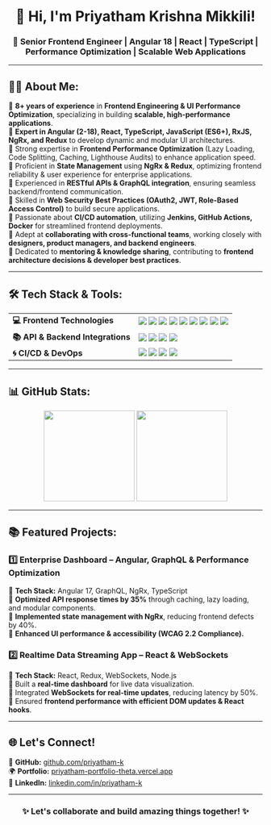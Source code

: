 <h1 align="center">👋 Hi, I'm Priyatham Krishna Mikkili!</h1>  
<h3 align="center">🚀 Senior Frontend Engineer | Angular 18 | React | TypeScript | Performance Optimization | Scalable Web Applications</h3>  

---

## 👨‍💻 About Me:  
🔹 **8+ years of experience** in **Frontend Engineering & UI Performance Optimization**, specializing in building **scalable, high-performance applications**.  
🔹 **Expert in Angular (2-18), React, TypeScript, JavaScript (ES6+), RxJS, NgRx, and Redux** to develop dynamic and modular UI architectures.  
🔹 Strong expertise in **Frontend Performance Optimization** (Lazy Loading, Code Splitting, Caching, Lighthouse Audits) to enhance application speed.  
🔹 Proficient in **State Management** using **NgRx & Redux**, optimizing frontend reliability & user experience for enterprise applications.  
🔹 Experienced in **RESTful APIs & GraphQL integration**, ensuring seamless backend/frontend communication.  
🔹 Skilled in **Web Security Best Practices (OAuth2, JWT, Role-Based Access Control)** to build secure applications.  
🔹 Passionate about **CI/CD automation**, utilizing **Jenkins, GitHub Actions, Docker** for streamlined frontend deployments.  
🔹 Adept at **collaborating with cross-functional teams**, working closely with **designers, product managers, and backend engineers**.  
🔹 Dedicated to **mentoring & knowledge sharing**, contributing to **frontend architecture decisions & developer best practices**.  

---

## 🛠️ Tech Stack & Tools:  

<table align="center">
  <tr>
    <td><b>💻 Frontend Technologies</b></td>
    <td align="left">
      <img src="https://img.shields.io/badge/Angular-DD0031?style=for-the-badge&logo=angular&logoColor=white"/>  
      <img src="https://img.shields.io/badge/React-61DAFB?style=for-the-badge&logo=react&logoColor=black"/>  
      <img src="https://img.shields.io/badge/TypeScript-007ACC?style=for-the-badge&logo=typescript&logoColor=white"/>  
      <img src="https://img.shields.io/badge/RxJS-B7178C?style=for-the-badge&logo=reactivex&logoColor=white"/>  
      <img src="https://img.shields.io/badge/NgRx-DC143C?style=for-the-badge&logo=redux&logoColor=white"/>  
      <img src="https://img.shields.io/badge/Redux-764ABC?style=for-the-badge&logo=redux&logoColor=white"/>  
      <img src="https://img.shields.io/badge/HTML5-E34F26?style=for-the-badge&logo=html5&logoColor=white"/>  
      <img src="https://img.shields.io/badge/CSS3-1572B6?style=for-the-badge&logo=css3&logoColor=white"/>  
      <img src="https://img.shields.io/badge/Tailwind_CSS-06B6D4?style=for-the-badge&logo=tailwindcss&logoColor=white"/>  
    </td>
  </tr>
  <tr>
    <td><b>📚 API & Backend Integrations</b></td>
    <td align="left">
      <img src="https://img.shields.io/badge/GraphQL-E10098?style=for-the-badge&logo=graphql&logoColor=white"/>  
      <img src="https://img.shields.io/badge/RESTful_APIs-000000?style=for-the-badge&logo=postman&logoColor=white"/>  
      <img src="https://img.shields.io/badge/Node.js-43853D?style=for-the-badge&logo=node.js&logoColor=white"/>  
      <img src="https://img.shields.io/badge/Express.js-404D59?style=for-the-badge"/>  
    </td>
  </tr>
  <tr>
    <td><b>🌀 CI/CD & DevOps</b></td>
    <td align="left">
      <img src="https://img.shields.io/badge/GitHub_Actions-2088FF?style=for-the-badge&logo=github-actions&logoColor=white"/>  
      <img src="https://img.shields.io/badge/Jenkins-D24939?style=for-the-badge&logo=jenkins&logoColor=white"/>  
      <img src="https://img.shields.io/badge/Docker-2496ED?style=for-the-badge&logo=docker&logoColor=white"/>  
      <img src="https://img.shields.io/badge/AWS-232F3E?style=for-the-badge&logo=amazon-aws&logoColor=white"/>  
    </td>
  </tr>
</table>

---

## 📊 GitHub Stats:  
<div align="center">  
  <b><img height="180em" src="https://github-readme-stats.vercel.app/api?username=priyatham-k&show_icons=true&theme=radical&count_private=true"/></b>  
  <b><img height="180em" src="https://github-readme-stats.vercel.app/api/top-langs/?username=priyatham-k&layout=compact&theme=radical"/></b>  
</div>  

---

## 📚 Featured Projects:  

### **1️⃣ Enterprise Dashboard – Angular, GraphQL & Performance Optimization**  
🔹 **Tech Stack:** Angular 17, GraphQL, NgRx, TypeScript  
🔹 **Optimized API response times by 35%** through caching, lazy loading, and modular components.  
🔹 **Implemented state management with NgRx**, reducing frontend defects by 40%.  
🔹 **Enhanced UI performance & accessibility (WCAG 2.2 Compliance).**  

### **2️⃣ Realtime Data Streaming App – React & WebSockets**  
🔹 **Tech Stack:** React, Redux, WebSockets, Node.js  
🔹 Built a **real-time dashboard** for live data visualization.  
🔹 Integrated **WebSockets for real-time updates**, reducing latency by 50%.  
🔹 Ensured **frontend performance with efficient DOM updates & React hooks**.  

---

## 🌐 Let's Connect!  

🔗 **GitHub:** [github.com/priyatham-k](https://github.com/priyatham-k)  
🌍 **Portfolio:** [priyatham-portfolio-theta.vercel.app](https://priyatham-portfolio-theta.vercel.app/)  
💼 **LinkedIn:** [linkedin.com/in/priyatham-k](https://www.linkedin.com/in/priyatham-k/)  

---

<h3 align="center">✨ Let's collaborate and build amazing things together! ✨</h3>  
